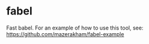 # fabel
Fast babel.  For an example of how to use this tool, see:
https://github.com/mazerakham/fabel-example
